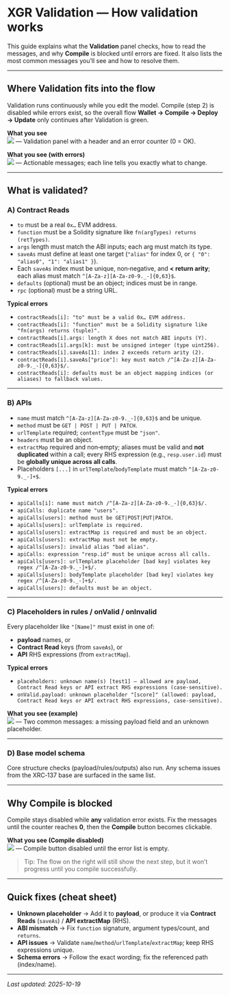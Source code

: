 # XGR Validation — How validation works

This guide explains what the **Validation** panel checks, how to read the messages, and why **Compile** is blocked until errors are fixed. It also lists the most common messages you’ll see and how to resolve them.

---

## Where Validation fits into the flow

Validation runs continuously while you edit the model. Compile (step 2) is disabled while errors exist, so the overall flow **Wallet → Compile → Deploy → Update** only continues after Validation is green.

**What you see**  
![](https://raw.githubusercontent.com/xgr-network/XGR/main/pictures/ui/builder137/validation-panel.png) — Validation panel with a header and an error counter (0 = OK).

**What you see (with errors)**  
![](https://raw.githubusercontent.com/xgr-network/XGR/main/pictures/ui/builder137/validation-panel-with-errors.png) — Actionable messages; each line tells you exactly what to change.

---

## What is validated?

### A) Contract Reads
- `to` must be a real `0x…` EVM address.  
- `function` must be a Solidity signature like `fn(argTypes) returns (retTypes)`.  
- `args` length must match the ABI inputs; each arg must match its type.  
- `saveAs` must define at least one target (`"alias"` for index 0, or `{ "0": "alias0", "1": "alias1" }`).  
- Each `saveAs` index must be unique, non‑negative, and **< return arity**; each alias must match `^[A-Za-z][A-Za-z0-9._-]{0,63}$`.  
- `defaults` (optional) must be an object; indices must be in range.  
- `rpc` (optional) must be a string URL.

**Typical errors**  
- `contractReads[i]: "to" must be a valid 0x… EVM address.`  
- `contractReads[i]: "function" must be a Solidity signature like "fn(args) returns (tuple)".`  
- `contractReads[i].args: length X does not match ABI inputs (Y).`  
- `contractReads[i].args[k]: must be unsigned integer (type uint256).`  
- `contractReads[i].saveAs[1]: index 2 exceeds return arity (2).`  
- `contractReads[i].saveAs["price"]: key must match /^[A-Za-z][A-Za-z0-9._-]{0,63}$/.`  
- `contractReads[i]: defaults must be an object mapping indices (or aliases) to fallback values.`

---

### B) APIs
- `name` must match `^[A-Za-z][A-Za-z0-9._-]{0,63}$` and be unique.  
- `method` must be `GET | POST | PUT | PATCH`.  
- `urlTemplate` required; `contentType` must be `"json"`.  
- `headers` must be an object.  
- `extractMap` required and non‑empty; aliases must be valid and **not duplicated** within a call; every RHS expression (e.g., `resp.user.id`) must be **globally unique across all calls**.  
- Placeholders `[...]` in `urlTemplate`/`bodyTemplate` must match `^[A-Za-z0-9._-]+$`.

**Typical errors**  
- `apiCalls[i]: name must match /^[A-Za-z][A-Za-z0-9._-]{0,63}$/.`  
- `apiCalls: duplicate name "users".`  
- `apiCalls[users]: method must be GET|POST|PUT|PATCH.`  
- `apiCalls[users]: urlTemplate is required.`  
- `apiCalls[users]: extractMap is required and must be an object.`  
- `apiCalls[users]: extractMap must not be empty.`  
- `apiCalls[users]: invalid alias "bad alias".`  
- `apiCalls: expression "resp.id" must be unique across all calls.`  
- `apiCalls[users]: urlTemplate placeholder [bad key] violates key regex /^[A-Za-z0-9._-]+$/.`  
- `apiCalls[users]: bodyTemplate placeholder [bad key] violates key regex /^[A-Za-z0-9._-]+$/.`  
- `apiCalls[users]: defaults must be an object.`

---

### C) Placeholders in rules / onValid / onInvalid

Every placeholder like `"[Name]"` must exist in one of:
- **payload** names, or  
- **Contract Read** keys (from `saveAs`), or  
- **API** RHS expressions (from `extractMap`).

**Typical errors**  
- `placeholders: unknown name(s) [test1] – allowed are payload, Contract Read keys or API extract RHS expressions (case‑sensitive).`  
- `onValid.payload: unknown placeholder "[score]" (allowed: payload, Contract Read keys or API extract RHS expressions, case‑sensitive).`

**What you see (example)**  
![](https://raw.githubusercontent.com/xgr-network/XGR/main/pictures/ui/builder137/validation-errors-example.png) — Two common messages: a missing payload field and an unknown placeholder.

---

### D) Base model schema

Core structure checks (payload/rules/outputs) also run. Any schema issues from the XRC‑137 base are surfaced in the same list.

---

## Why Compile is blocked

Compile stays disabled while **any** validation error exists. Fix the messages until the counter reaches **0**, then the **Compile** button becomes clickable.

**What you see (Compile disabled)**  
![](https://raw.githubusercontent.com/xgr-network/XGR/main/pictures/ui/builder137/validation-panel-blocks-compile.png) — Compile button disabled until the error list is empty.

> Tip: The flow on the right will still show the next step, but it won’t progress until you compile successfully.

---

## Quick fixes (cheat sheet)

- **Unknown placeholder** → Add it to **payload**, or produce it via **Contract Reads** (`saveAs`) / **API extractMap** (RHS).  
- **ABI mismatch** → Fix `function` signature, argument types/count, and `returns`.  
- **API issues** → Validate `name`/`method`/`urlTemplate`/`extractMap`; keep RHS expressions unique.  
- **Schema errors** → Follow the exact wording; fix the referenced path (index/name).

---

_Last updated: 2025-10-19_
